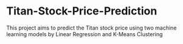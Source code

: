 # Titan-Stock-Price-Prediction
This project aims to predict the Titan stock price using two machine learning models by Linear Regression and K-Means Clustering
